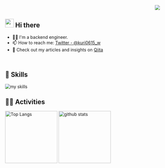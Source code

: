 <div align="right">
  <img src="https://komarev.com/ghpvc/?username=kuri0616" />
</div>


## <img src="https://media.giphy.com/media/hvRJCLFzcasrR4ia7z/giphy.gif" width="28"> Hi there

- 🧑‍💻 I'm a backend engineer.
- 📫 How to reach me: [Twitter - @kuri0615_w](https://twitter.com/kuri0615_w)
- 📘 Check out my articles and insights on [Qiita](https://qiita.com/rgj0830)
<br>

## 🌱 Skills
<img alt="my skills" src="https://skillicons.dev/icons?theme=light&perline=7&i=html,css,js,ts,go,docker,dotnet,ruby,rails" />
<br>

## 🏃‍♀️ Activities
<div align="left"> 
  <img alt="Top Langs" height="170px" src="https://github-readme-stats.vercel.app/api?username=kuri0616&theme=light&layout=compact" />
  <img alt="github stats" height="170px" src="https://github-readme-stats.vercel.app/api/top-langs/?username=kuri0616&theme=light&layout=compact" />
</div>


